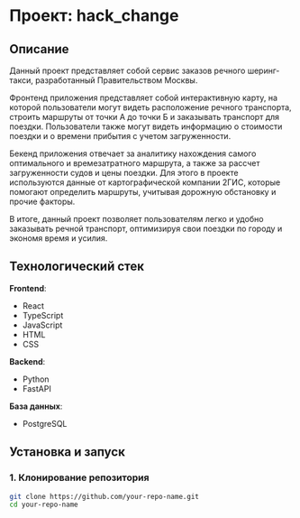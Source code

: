 # Проект: hack_change

## Описание
Данный проект представляет собой сервис заказов речного шеринг-такси, разработанный Правительством Москвы.

Фронтенд приложения представляет собой интерактивную карту, на которой пользователи могут видеть расположение речного транспорта, строить маршруты от точки А до точки Б и заказывать транспорт для поездки. Пользователи также могут видеть информацию о стоимости поездки и о времени прибытия с учетом загруженности.

Бекенд приложения отвечает за аналитику нахождения самого оптимального и времезатратного маршрута, а также за рассчет загруженности судов и цены поездки. Для этого в проекте используются данные от картографической компании 2ГИС, которые помогают определить маршруты, учитывая дорожную обстановку и прочие факторы.

В итоге, данный проект позволяет пользователям легко и удобно заказывать речной транспорт, оптимизируя свои поездки по городу и экономя время и усилия.

## Технологический стек

**Frontend**:  
- React  
- TypeScript  
- JavaScript  
- HTML  
- CSS  

**Backend**:  
- Python  
- FastAPI  

**База данных**:  
- PostgreSQL  

## Установка и запуск

### 1. Клонирование репозитория
```bash
git clone https://github.com/your-repo-name.git
cd your-repo-name
```
